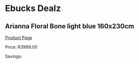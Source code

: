 
# Ebucks Dealz
## Arianna Floral Bone light blue 160x230cm
[Product Page](https://www.ebucks.com/web/shop/productSelected.do?prodId=1210585092&catId=1209942441)

Price: R3999.00

Savings: 


	
